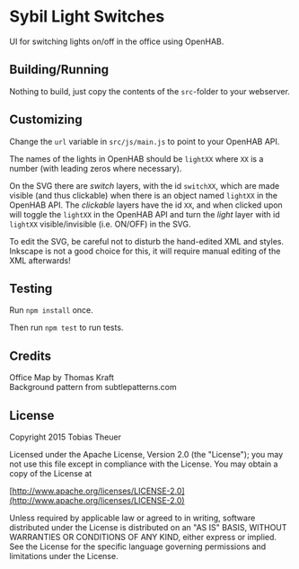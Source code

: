 Sybil Light Switches
====================

UI for switching lights on/off in the office using OpenHAB.

## Building/Running

Nothing to build, just copy the contents of the `src`-folder to your webserver.

## Customizing

Change the `url` variable in `src/js/main.js` to point to your OpenHAB API.

The names of the lights in OpenHAB should be `lightXX` where `XX` is a number (with leading zeros where necessary).

On the SVG there are *switch* layers, with the id `switchXX`, which are made visible (and thus clickable) when there is
an object named `lightXX` in the OpenHAB API.
The *clickable* layers have the id `XX`, and when clicked upon will toggle the `lightXX` in the OpenHAB API and turn the
*light* layer with id `lightXX` visible/invisible (i.e. ON/OFF) in the SVG.

To edit the SVG, be careful not to disturb the hand-edited XML and styles. Inkscape is not a good choice for this, it
will require manual editing of the XML afterwards!

## Testing

Run `npm install` once.

Then run `npm test` to run tests.

## Credits
Office Map by Thomas Kraft  
Background pattern from subtlepatterns.com

## License
Copyright 2015 Tobias Theuer

Licensed under the Apache License, Version 2.0 (the "License");
you may not use this file except in compliance with the License.
You may obtain a copy of the License at

[http://www.apache.org/licenses/LICENSE-2.0](http://www.apache.org/licenses/LICENSE-2.0)

Unless required by applicable law or agreed to in writing, software
distributed under the License is distributed on an "AS IS" BASIS,
WITHOUT WARRANTIES OR CONDITIONS OF ANY KIND, either express or implied.
See the License for the specific language governing permissions and
limitations under the License.
